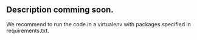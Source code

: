 <h2>Description comming soon.</h2>

We recommend to run the code in a virtualenv with packages specified in requirements.txt.
